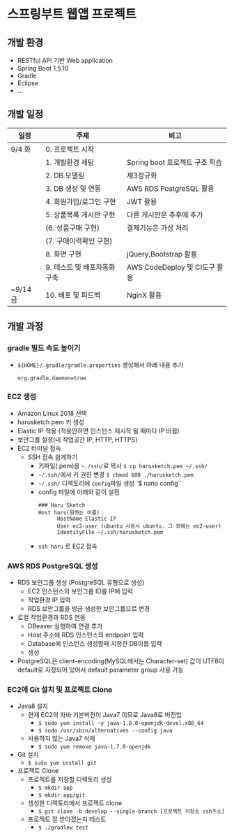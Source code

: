 # 스프링부트 웹앱 프로젝트

## 개발 환경
- RESTful API 기반 Web application
- Spring Boot 1.5.10
- Gradle 
- Eclipse
- ...


## 개발 일정
|일정|주제|비고|
|---|---|---|
|9/4 화|0. 프로젝트 시작|  |
||1. 개발환경 세팅|Spring boot 프로젝트 구조 학습|
||2. DB 모델링|제3정규화|
||3. DB 생성 및 연동|AWS RDS PostgreSQL 활용|
||4. 회원가입/로그인 구현|JWT 활용|
||5. 상품목록 게시판 구현|다른 게시판은 추후에 추가|
||(6. 상품구매 구현)|결제기능은 가상 처리|
||(7. 구매이력확인 구현)|  |
||8. 화면 구현|jQuery,Bootstrap 활용|
||9. 테스트 및 배포자동화 구축|AWS CodeDeploy 및 CI도구 활용|
|~9/14 금|10. 배포 및 피드백|NginX 활용|



## 개발 과정
### gradle 빌드 속도 높이기
- `${HOME}/.gradle/gradle.properties` 생성해서 아래 내용 추가
  ~~~
  org.gradle.daemon=true
  ~~~

### EC2 생성
- Amazon Linux 2018 선택
- harusketch pem 키 생성
- Elastic IP 적용 (적용안하면 인스턴스 재시작 될 때마다 IP 바뀜)
- 보안그룹 설정(내 작업공간 IP, HTTP, HTTPS)
- EC2 터미널 접속
  - SSH 접속 쉽게하기
    - 키파일(.pem)을 `~./ssh/`로 복사 `$ cp harusketch.pem ~/.ssh/`
    - `~/.ssh/`에서 키 권한 변경 `$ chmod 600 ./harusketch.pem`
    - `~/.ssh/` 디렉토리에 `config`파일 생성 `$ nano config``
    - config 파일에 아래와 같이 설정
      ~~~config
      ### Haru Sketch
      Host haru(원하는 이름)
            HostName Elastic IP
            User ec2-user (ubuntu 사용시 ubuntu. 그 외에는 ec2-user)
            IdentityFile ~/.ssh/harusketch.pem
      ~~~
    - `ssh haru` 로 EC2 접속
### AWS RDS PostgreSQL 생성
- RDS 보안그룹 생성 (PostgreSQL 유형으로 생성)
  - EC2 인스턴스의 보안그룹 ID를 IP에 입력
  - 작업환경 IP 입력
  - RDS 보안그룹을 방금 생성한 보안그룹으로 변경
- 로컬 작업환경과 RDS 연동
  - DBeaver 실행하여 연결 추가
  - Host 주소에 RDS 인스턴스의 endpoint 입력
  - Database에 인스턴스 생성할때 지정한 DB이름 입력
  - 생성
- PostgreSQL은 client-encoding(MySQL에서는 Character-set) 값이 UTF8이 default로 지정되어 있어서 default parameter group 사용 가능

### EC2에 Git 설치 및 프로젝트 Clone
- Java8 설치
  - 현재 EC2의 자바 기본버전이 Java7 이므로 Java8로 버전업
    - `$ sudo yum install -y java-1.8.0-openjdk-devel.x86_64`
    - `$ sudo /usr/sbin/alternatives --config java`
  - 사용하지 않는 Java7 삭제
    - `$ sudo yum remove java-1.7.0-openjdk`
- Git 설치
  - `$ sudo yum install git`
- 프로젝트 Clone
  - 프로젝트를 저장할 디렉토리 생성
    - `$ mkdir app`
    - `$ mkdir app/git`
  - 생성한 디렉토리에서 프로젝트 clone
    - `$ git clone -b develop --single-branch [프로젝트 저장소 ssh주소]`
  - 프로젝트 잘 받아졌는지 테스트
    - `$ ./gradlew test`
